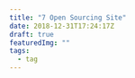 ```yaml
---
title: "7 Open Sourcing Site"
date: 2018-12-31T17:24:17Z
draft: true
featuredImg: ""
tags: 
  - tag
---
```


